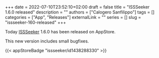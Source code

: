 +++
date = 2022-07-10T23:52:10+02:00
draft = false
title = "ISSSeeker 1.6.0 released"
description = ""
authors = ["Calogero Sanfilippo"]
tags = []
categories = ["App", "Releases"]
externalLink = ""
series = []
slug = "issseeker-160-released"
+++

Today [ISSSeeker](/apps/issseeker) 1.6.0 has been released on AppStore.

This new version includes small bugfixes.

{{< appStoreBadge "issseeker/id1438288330" >}}
